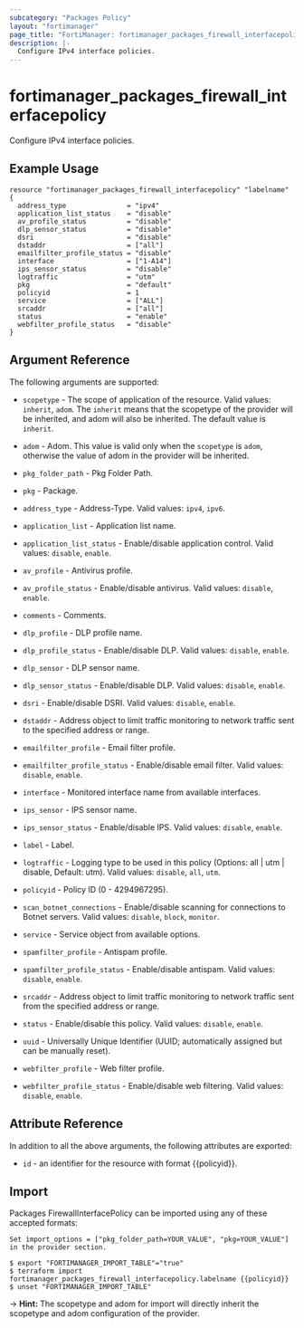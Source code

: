 ```yaml
---
subcategory: "Packages Policy"
layout: "fortimanager"
page_title: "FortiManager: fortimanager_packages_firewall_interfacepolicy"
description: |-
  Configure IPv4 interface policies.
---
```


# fortimanager_packages_firewall_interfacepolicy
Configure IPv4 interface policies.

## Example Usage

```hcl
resource "fortimanager_packages_firewall_interfacepolicy" "labelname" {
  address_type               = "ipv4"
  application_list_status    = "disable"
  av_profile_status          = "disable"
  dlp_sensor_status          = "disable"
  dsri                       = "disable"
  dstaddr                    = ["all"]
  emailfilter_profile_status = "disable"
  interface                  = ["1-A14"]
  ips_sensor_status          = "disable"
  logtraffic                 = "utm"
  pkg                        = "default"
  policyid                   = 1
  service                    = ["ALL"]
  srcaddr                    = ["all"]
  status                     = "enable"
  webfilter_profile_status   = "disable"
}
```

## Argument Reference


The following arguments are supported:

* `scopetype` - The scope of application of the resource. Valid values: `inherit`, `adom`. The `inherit` means that the scopetype of the provider will be inherited, and adom will also be inherited. The default value is `inherit`.
* `adom` - Adom. This value is valid only when the `scopetype` is `adom`, otherwise the value of adom in the provider will be inherited.
* `pkg_folder_path` - Pkg Folder Path.
* `pkg` - Package.

* `address_type` - Address-Type. Valid values: `ipv4`, `ipv6`.

* `application_list` - Application list name.
* `application_list_status` - Enable/disable application control. Valid values: `disable`, `enable`.

* `av_profile` - Antivirus profile.
* `av_profile_status` - Enable/disable antivirus. Valid values: `disable`, `enable`.

* `comments` - Comments.
* `dlp_profile` - DLP profile name.
* `dlp_profile_status` - Enable/disable DLP. Valid values: `disable`, `enable`.

* `dlp_sensor` - DLP sensor name.
* `dlp_sensor_status` - Enable/disable DLP. Valid values: `disable`, `enable`.

* `dsri` - Enable/disable DSRI. Valid values: `disable`, `enable`.

* `dstaddr` - Address object to limit traffic monitoring to network traffic sent to the specified address or range.
* `emailfilter_profile` - Email filter profile.
* `emailfilter_profile_status` - Enable/disable email filter. Valid values: `disable`, `enable`.

* `interface` - Monitored interface name from available interfaces.
* `ips_sensor` - IPS sensor name.
* `ips_sensor_status` - Enable/disable IPS. Valid values: `disable`, `enable`.

* `label` - Label.
* `logtraffic` - Logging type to be used in this policy (Options: all | utm | disable, Default: utm). Valid values: `disable`, `all`, `utm`.

* `policyid` - Policy ID (0 - 4294967295).
* `scan_botnet_connections` - Enable/disable scanning for connections to Botnet servers. Valid values: `disable`, `block`, `monitor`.

* `service` - Service object from available options.
* `spamfilter_profile` - Antispam profile.
* `spamfilter_profile_status` - Enable/disable antispam. Valid values: `disable`, `enable`.

* `srcaddr` - Address object to limit traffic monitoring to network traffic sent from the specified address or range.
* `status` - Enable/disable this policy. Valid values: `disable`, `enable`.

* `uuid` - Universally Unique Identifier (UUID; automatically assigned but can be manually reset).
* `webfilter_profile` - Web filter profile.
* `webfilter_profile_status` - Enable/disable web filtering. Valid values: `disable`, `enable`.



## Attribute Reference

In addition to all the above arguments, the following attributes are exported:
* `id` - an identifier for the resource with format {{policyid}}.

## Import

Packages FirewallInterfacePolicy can be imported using any of these accepted formats:
```
Set import_options = ["pkg_folder_path=YOUR_VALUE", "pkg=YOUR_VALUE"] in the provider section.

$ export "FORTIMANAGER_IMPORT_TABLE"="true"
$ terraform import fortimanager_packages_firewall_interfacepolicy.labelname {{policyid}}
$ unset "FORTIMANAGER_IMPORT_TABLE"
```
-> **Hint:** The scopetype and adom for import will directly inherit the scopetype and adom configuration of the provider.
